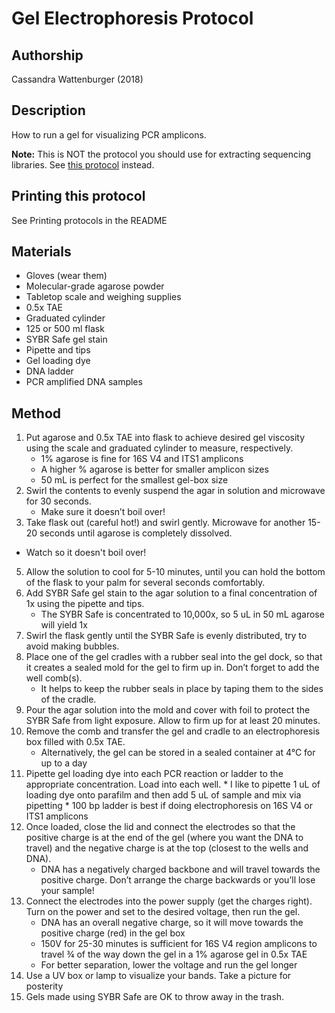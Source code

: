 Gel Electrophoresis Protocol
============================

## Authorship

Cassandra Wattenburger (2018)

## Description
How to run a gel for visualizing PCR amplicons.

__Note:__ This is NOT the protocol you should use for extracting sequencing libraries. See [this protocol](./gel_extraction.md) instead.

## Printing this protocol
See Printing protocols in the README

## Materials

* Gloves (wear them)
* Molecular-grade agarose powder
* Tabletop scale and weighing supplies
* 0.5x TAE
* Graduated cylinder
* 125 or 500 ml flask
* SYBR Safe gel stain
* Pipette and tips
* Gel loading dye
* DNA ladder
* PCR amplified DNA samples

## Method
1. Put agarose and 0.5x TAE into flask to achieve desired gel viscosity using the scale and graduated cylinder to measure, respectively.
    * 1% agarose is fine for 16S V4 and ITS1 amplicons
    * A higher % agarose is better for smaller amplicon sizes
    * 50 mL is perfect for the smallest gel-box size
2. Swirl the contents to evenly suspend the agar in solution and microwave for 30 seconds.
    * Make sure it doesn’t boil over!
3.	Take flask out (careful hot!) and swirl gently. Microwave for another 15-20 seconds until agarose is completely dissolved.
   * Watch so it doesn't boil over!
5.	Allow the solution to cool for 5-10 minutes, until you can hold the bottom of the flask to your palm for several seconds comfortably.
6.	Add SYBR Safe gel stain to the agar solution to a final concentration of 1x using the pipette and tips.
    * The SYBR Safe is concentrated to 10,000x, so 5 uL in 50 mL agarose will yield 1x 
7.	Swirl the flask gently until the SYBR Safe is evenly distributed, try to avoid making bubbles.
8.	Place one of the gel cradles with a rubber seal into the gel dock, so that it creates a sealed mold for the gel to firm up in. Don’t forget to add the well comb(s).
    * It helps to keep the rubber seals in place by taping them to the sides of the cradle.
9.	Pour the agar solution into the mold and cover with foil to protect the SYBR Safe from light exposure. Allow to firm up for at least 20 minutes.
10. Remove the comb and transfer the gel and cradle to an electrophoresis box filled with 0.5x TAE.
    * Alternatively, the gel can be stored in a sealed container at 4°C for up to a day
11.	 Pipette gel loading dye into each PCR reaction or ladder to the appropriate concentration. Load into each well.
    * I like to pipette 1 uL of loading dye onto parafilm and then add 5 uL of sample and mix via pipetting
    * 100 bp ladder is best if doing electrophoresis on 16S V4 or ITS1 amplicons
12.	Once loaded, close the lid and connect the electrodes so that the positive charge is at the end of the gel (where you want the DNA to travel) and the negative charge is at the top (closest to the wells and DNA).
    * DNA has a negatively charged backbone and will travel towards the positive charge. Don’t arrange the charge backwards or you’ll lose your sample!
13. Connect the electrodes into the power supply (get the charges right). Turn on the power and set to the desired voltage, then run the gel.
    * DNA has an overall negative charge, so it will move towards the positive charge (red) in the gel box
    * 150V for 25-30 minutes is sufficient for 16S V4 region amplicons to travel ¾ of the way down the gel in a 1% agarose gel in 0.5x TAE
    * For better separation, lower the voltage and run the gel longer
14.	Use a UV box or lamp to visualize your bands. Take a picture for posterity
15.	Gels made using SYBR Safe are OK to throw away in the trash.
